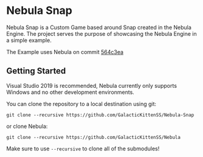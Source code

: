 # Nebula Snap

Nebula Snap is a Custom Game based around Snap created in the Nebula Engine. The project serves the purpose of showcasing the Nebula Engine in a simple example.

The Example uses Nebula on commit [564c3ea](https://github.com/GalacticKittenSS/Nebula/tree/564c3ea20d321e6215b9b3856cfa22275e95e07f)

## Getting Started
Visual Studio 2019 is recommended, Nebula currently only supports Windows and no other development environments.

You can clone the repository to a local destination using git:

`git clone --recursive https://github.com/GalacticKittenSS/Nebula-Snap`

or clone Nebula:

`git clone --recursive https://github.com/GalacticKittenSS/Nebula`

Make sure to use `--recursive` to clone all of the submodules!
